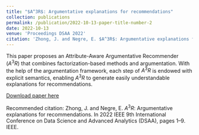 ```yaml
---
title: "$A^3R$: Argumentative explanations for recommendations"
collection: publications
permalink: /publication/2022-10-13-paper-title-number-2
date: 2022-10-13
venue: 'Proceedings DSAA 2022'
citation: 'Zhong, J. and Negre, E. $A^3R$: Argumentative explanations for recommendations. In 2022 IEEE 9th International Conference on Data Science and Advanced Analytics (DSAA), pages 1–9. IEEE.'
---
```

This paper proposes an Attribute-Aware Argumentative Recommender ($A^3R$) that combines factorization-based methods and argumentation. With the help of the argumentation framework, each step of $A^3R$ is endowed with explicit semantics, enabling $A^3R$ to generate easily understandable explanations for recommendations.

[Download paper here](https://ieeexplore.ieee.org/abstract/document/10032419)


Recommended citation: Zhong, J. and Negre, E. $A^3R$: Argumentative explanations for recommendations. In 2022 IEEE 9th International Conference on Data Science and Advanced Analytics (DSAA), pages 1–9. IEEE.
